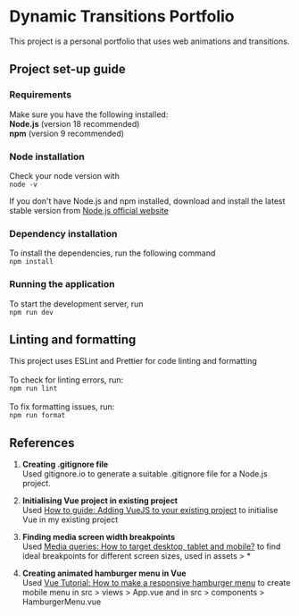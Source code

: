 # Dynamic Transitions Portfolio
This project is a personal portfolio that uses web animations and transitions.

## Project set-up guide

### Requirements
Make sure you have the following installed: <br>
**Node.js** (version 18 recommended)<br>
**npm** (version 9 recommended)

### Node installation
Check your node version with <br> ``node -v``<br>

If you don't have Node.js and npm installed, download and install the latest stable version from [Node.js official website](https://nodejs.org/en/download/package-manager)

### Dependency installation
To install the dependencies, run the following command <br> ``npm install``

### Running the application
To start the development server, run <br>
``npm run dev``

## Linting and formatting
This project uses ESLint and Prettier for code linting and formatting <br><br>
To check for linting errors, run: <br>
``npm run lint``<br><br>
To fix formatting issues, run: <br>
``npm run format``

## References
1. **Creating .gitignore file**  
   Used gitignore.io to generate a suitable .gitignore file for a Node.js project.

2. **Initialising Vue project in existing project**  
   Used [How to guide: Adding VueJS to your existing project](https://www.codemotion.com/magazine/frontend/javascript/how-to-guide-adding-vuejs-to-your-existing-project/) to initialise Vue in my existing project

3. **Finding media screen width breakpoints**  
   Used [Media queries: How to target desktop, tablet and mobile?](https://stackoverflow.com/questions/6370690/media-queries-how-to-target-desktop-tablet-and-mobile) to find ideal breakpoints for different screen sizes, used in assets > *

4. **Creating animated hamburger menu in Vue**  
   Used [Vue Tutorial: How to make a responsive hamburger menu](https://piboutique.com/vue-tutorial-how-to-make-a-responsive-burger-menu/) to create mobile menu in src > views > App.vue and in src > components > HamburgerMenu.vue